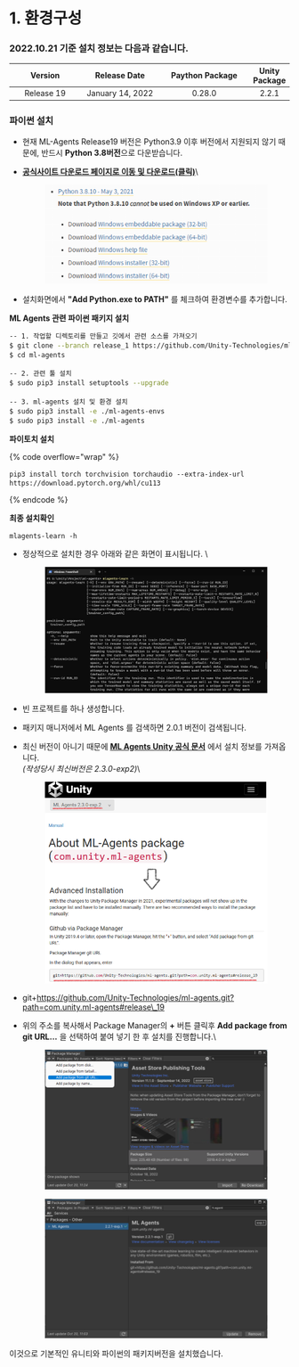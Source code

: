 # 1. 환경구성

### 2022.10.21 기준 설치 정보는 다음과 같습니다.

<table><thead><tr><th width="164" align="center">Version</th><th width="185" align="center">Release Date</th><th width="219" align="center">Paython Package</th><th align="center">Unity Package</th></tr></thead><tbody><tr><td align="center">Release 19</td><td align="center">January 14, 2022</td><td align="center">0.28.0</td><td align="center">2.2.1</td></tr></tbody></table>

### 파이썬 설치

* 현재 ML-Agents Release19 버전은 Python3.9 이후 버전에서 지원되지 않기 때문에, 반드시 **Python 3.8버전**으로 다운받습니다.
*   [**공식사이트 다운로드 페이지로 이동 및 다운로드(클릭)**](https://www.python.org/downloads/windows/)\


    <figure><img src="../../.gitbook/assets/python (2).png" alt=""><figcaption></figcaption></figure>
* 설치화면에서 **"Add Python.exe to PATH"** 를 체크하여 환경변수를 추가합니다.

**ML Agents 관련 파이썬 패키지 설치**

```sh
-- 1. 작업할 디렉토리를 만들고 깃에서 관련 소스를 가져오기
$ git clone --branch release_1 https://github.com/Unity-Technologies/ml-agents.git
$ cd ml-agents

-- 2. 관련 툴 설치
$ sudo pip3 install setuptools --upgrade

-- 3. ml-agents 설치 및 환경 설치
$ sudo pip3 install -e ./ml-agents-envs
$ sudo pip3 install -e ./ml-agents
```

**파이토치 설치**

{% code overflow="wrap" %}
```
pip3 install torch torchvision torchaudio --extra-index-url https://download.pytorch.org/whl/cu113
```
{% endcode %}

**최종 설치확인**

```
mlagents-learn -h
```

*   정상적으로 설치한 경우 아래와 같은 화면이 표시됩니다. \


    <figure><img src="../../.gitbook/assets/complete.png" alt=""><figcaption></figcaption></figure>
* 빈 프로젝트를 하나 생성합니다.
* 패키지 매니저에서 ML Agents 를 검색하면 2.0.1 버전이 검색됩니다.
*   최신 버전이 아니기 때문에 [**ML Agents Unity 공식 문서**](https://docs.unity3d.com/Packages/com.unity.ml-agents@2.3/manual/index.html) 에서 설치 정보를 가져옵니다.\
    _(작성당시 최신버전은 2.3.0-exp2)_\


    <figure><img src="../../.gitbook/assets/unitydoc.png" alt="" width="520"><figcaption></figcaption></figure>
* git+https://github.com/Unity-Technologies/ml-agents.git?path=com.unity.ml-agents#release\_19
*   위의 주소를 복사해서 Package Manager의 **+** 버튼 클릭후 **Add package from git URL...** 을 선택하여 붙여 넣기 한 후 설치를 진행합니다.\


    <figure><img src="../../.gitbook/assets/addgit.png" alt="" width="563"><figcaption></figcaption></figure>



    <figure><img src="../../.gitbook/assets/gitAddedmlagent.png" alt="" width="563"><figcaption></figcaption></figure>

이것으로 기본적인 유니티와 파이썬의 패키지버전을 설치했습니다.
